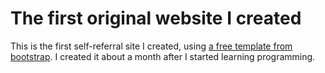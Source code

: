 # The first original website I created

This is the first self-referral site I created, using [a free template from bootstrap](https://startbootstrap.com/theme/resume). I created it about a month after I started learning programming.
